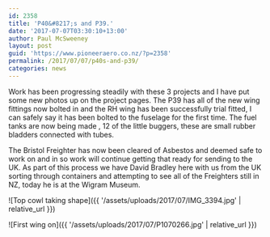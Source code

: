 ```yaml
---
id: 2358
title: 'P40&#8217;s and P39.'
date: '2017-07-07T03:30:10+13:00'
author: Paul McSweeney
layout: post
guid: 'https://www.pioneeraero.co.nz/?p=2358'
permalink: /2017/07/07/p40s-and-p39/
categories: news
---
```


Work has been progressing steadily with these 3 projects and I have put some new photos up on the project pages. The P39 has all of the new wing fittings now bolted in and the RH wing has been successfully trial fitted, I can safely say it has been bolted to the fuselage for the first time. The fuel tanks are now being made , 12 of the little buggers, these are small rubber bladders connected with tubes.

The Bristol Freighter has now been cleared of Asbestos and deemed safe to work on and in so work will continue getting that ready for sending to the UK. As part of this process we have David Bradley here with us from the UK sorting through containers and attempting to see all of the Freighters still in NZ, today he is at the Wigram Museum.

![Top cowl taking shape]({{ '/assets/uploads/2017/07/IMG_3394.jpg' | relative_url }})

![First wing on]({{ '/assets/uploads/2017/07/P1070266.jpg' | relative_url }})
